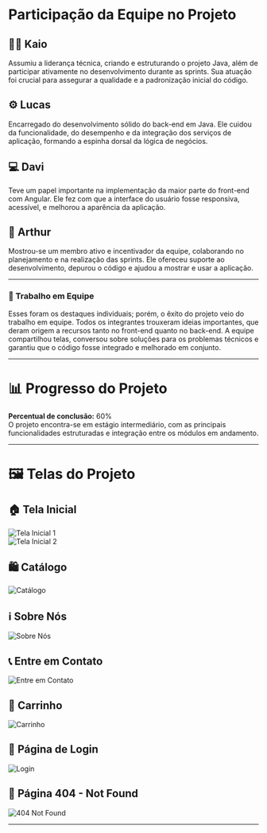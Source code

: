#  Participação da Equipe no Projeto

## 👨‍💻 Kaio

Assumiu a liderança técnica, criando e estruturando o projeto Java, além de participar ativamente no desenvolvimento durante as sprints. Sua atuação foi crucial para assegurar a qualidade e a padronização inicial do código.

## ⚙️ Lucas
 Encarregado do desenvolvimento sólido do back-end em Java. Ele cuidou da funcionalidade, do desempenho e da integração dos serviços de aplicação, formando a espinha dorsal da lógica de negócios.

## 💻 Davi
Teve um papel importante na implementação da maior parte do front-end com Angular. Ele fez com que a interface do usuário fosse responsiva, acessível, e melhorou a aparência da aplicação.

## 🤝 Arthur 
Mostrou-se um membro ativo e incentivador da equipe, colaborando no planejamento e na realização das sprints. Ele ofereceu suporte ao desenvolvimento, depurou o código e ajudou a mostrar e usar a aplicação.


---

### 🌟 Trabalho em Equipe
Esses foram os destaques individuais; porém, o êxito do projeto veio do trabalho em equipe. Todos os integrantes trouxeram ideias importantes, que deram origem a recursos tanto no front-end quanto no back-end. A equipe compartilhou telas, conversou sobre soluções para os problemas técnicos e garantiu que o código fosse integrado e melhorado em conjunto.

---

# 📊 Progresso do Projeto
**Percentual de conclusão:** 60%  
O projeto encontra-se em estágio intermediário, com as principais funcionalidades estruturadas e integração entre os módulos em andamento.

---

# 🖼️ Telas do Projeto

## 🏠 Tela Inicial  
![Tela Inicial 1](tela_inicial2.jpg)  
![Tela Inicial 2](tela_inicial.jpg)

## 🛍️ Catálogo  
![Catálogo](catalogo.jpg)

## ℹ️ Sobre Nós  
![Sobre Nós](sobrenos.jpg)

## 📞 Entre em Contato  
![Entre em Contato](entrecontato.jpg)

## 🛒 Carrinho  
![Carrinho](meucarrinho.jpg)

## 🔐 Página de Login  
![Login](login.jpg)

## 🚫 Página 404 - Not Found  
![404 Not Found](404.jpg)

---





